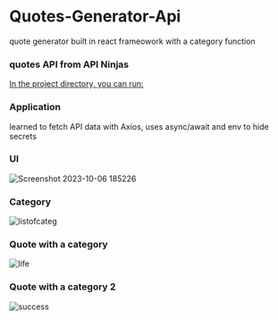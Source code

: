 # Quotes-Generator-Api

quote generator built in react frameowork with a category function

### quotes API from API Ninjas

[In the project directory, you can run:](https://api-ninjas.com)

### Application

learned to fetch API data with Axios, uses async/await and env to hide secrets

### UI
![Screenshot 2023-10-06 185226](https://github.com/beernaard/random-api/assets/142719026/562a2a13-8892-4a18-b51c-38a0ac3460d9)

### Category
![listofcateg](https://github.com/beernaard/random-api/assets/142719026/53824ed3-02ec-4681-8155-ee7fad149824)

### Quote with a category
![life](https://github.com/beernaard/random-api/assets/142719026/b636ae24-675b-4daa-b4fc-ceee28f060e4)

### Quote with a category 2
![success](https://github.com/beernaard/random-api/assets/142719026/60c5bf59-9b24-4fdd-865c-2b4306f71fdb)




